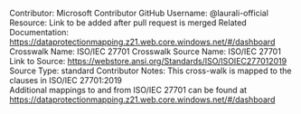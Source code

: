 Contributor: Microsoft
Contributor GitHub Username: @laurali-official
Resource: Link to be added after pull request is merged
Related Documentation: https://dataprotectionmapping.z21.web.core.windows.net/#/dashboard
Crosswalk Name:  ISO/IEC 27701 Crosswalk
Source Name: ISO/IEC 27701
Link to Source: https://webstore.ansi.org/Standards/ISO/ISOIEC277012019
Source Type: standard
Contributor Notes: This cross-walk is mapped to the clauses in ISO/IEC 27701:2019   
Additional mappings to and from ISO/IEC 27701 can be found at https://dataprotectionmapping.z21.web.core.windows.net/#/dashboard
